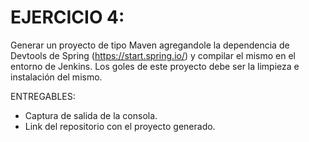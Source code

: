 # EJERCICIO 4:
Generar un proyecto de tipo Maven agregandole la dependencia de Devtools de Spring (https://start.spring.io/) y compilar el mismo en el entorno
de Jenkins. Los goles de este proyecto debe ser la limpieza e instalación del mismo.

ENTREGABLES:
- Captura de salida de la consola. 
- Link del repositorio con el proyecto generado.

